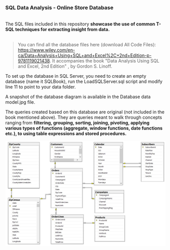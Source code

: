 ### SQL Data Analysis - Online Store Database

<br>
The SQL files included in this repository <b> showcase the use of common T-SQL techniques for extracting insight from data. </b> 
<br><br>

> You can find all the database files here (download All Code Files): https://www.wiley.com/en-ca/Data+Analysis+Using+SQL+and+Excel%2C+2nd+Edition-p-9781119021438. It accompanies the book "Data Analysis Using SQL and Excel, 2nd Edition" , by Gordon S. Linoff.
	
To set up the database in SQL Server, you need to create an empty database (name it SQLBook), run the LoadSQLServer.sql script and modify line 11 to point to your data folder.
	
A snapshot of the database diagram is available in the Database data model.jpg file.

The queries created based on this database are original (not included in the book mentioned above). They are queries meant to walk through concepts ranging from <b> filtering, grouping, sorting, joining, pivoting, applying various types of functions (aggregate, window functions, date functions etc.), to using table expressions and stored procedures. </b>
	

![Database diagram](https://github.com/IrinaCo/SQL-Data-Analysis/blob/main/Database%20data%20model.jpg)
